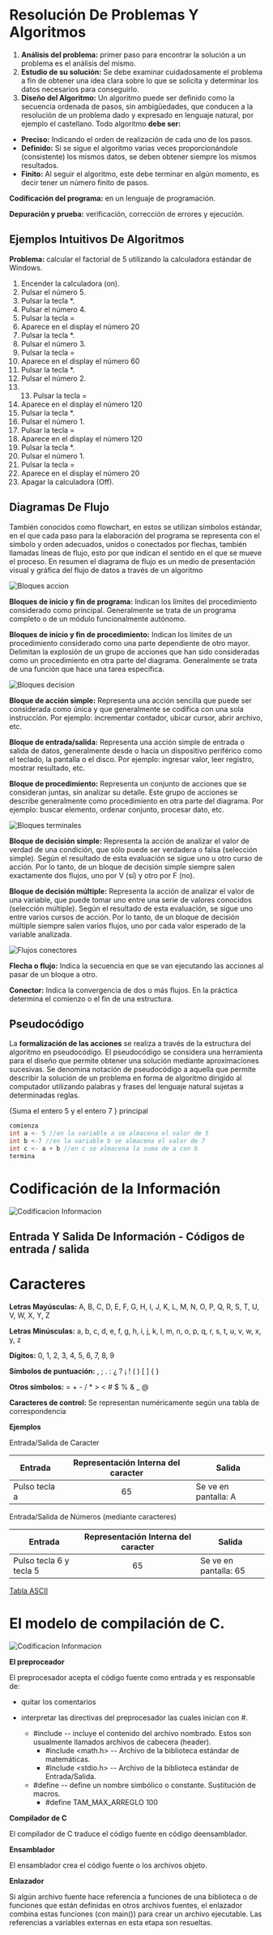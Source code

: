 # Resolución De Problemas Y Algoritmos

1. **Análisis del problema:** primer paso para encontrar la solución a un problema es el análisis del mismo.
2. **Estudio de su solución:** Se debe examinar cuidadosamente el problema a fin de obtener una idea clara
sobre lo que se solicita y determinar los datos necesarios para conseguirlo.
3. **Diseño del Algoritmo:** Un algoritmo puede ser definido como la secuencia ordenada de pasos, sin
ambigüedades, que conducen a la resolución de un problema dado y expresado en lenguaje natural, por
ejemplo el castellano. Todo algoritmo **debe ser:**
- **Preciso:** Indicando el orden de realización de cada uno de los pasos.
- **Definido:** Si se sigue el algoritmo varias veces proporcionándole (consistente) los mismos
datos, se deben obtener siempre los mismos resultados.
- **Finito:** Al seguir el algoritmo, este debe terminar en algún momento, es decir tener un
número finito de pasos.

**Codificación del programa:** en un lenguaje de programación.

**Depuración y prueba:** verificación, corrección de errores y ejecución.

## Ejemplos Intuitivos De Algoritmos

**Problema:** calcular el factorial de 5 utilizando la calculadora estándar de Windows.
1. Encender la calculadora (on).
2. Pulsar el número 5.
3. Pulsar la tecla *.
4. Pulsar el número 4.
5. Pulsar la tecla =
6. Aparece en el display el número 20
7. Pulsar la tecla *.
8. Pulsar el número 3.
9. Pulsar la tecla =
10. Aparece en el display el número 60
11. Pulsar la tecla *.
12. Pulsar el número 2.
13. 13. Pulsar la tecla =
14. Aparece en el display el número 120
15. Pulsar la tecla *.
16. Pulsar el número 1.
17. Pulsar la tecla =
18. Aparece en el display el número 120
19. Pulsar la tecla *.
20. Pulsar el número 1.
21. Pulsar la tecla =
22. Aparece en el display el número 20
23. Apagar la calculadora (Off).

## Diagramas De Flujo

También conocidos como flowchart, en estos se utilizan símbolos estándar, en el que cada paso para la
elaboración del programa se representa con el símbolo y orden adecuados, unidos o conectados por
flechas, también llamadas líneas de flujo, esto por que indican el sentido en el que se mueve el proceso. En
resumen el diagrama de flujo es un medio de presentación visual y gráfica del flujo de datos a través de un
algoritmo

![Bloques accion](https://github.com/eCanayUnsam/Labo-1/blob/main/Imagenes/Bloques_accion.jpg)

**Bloques de inicio y fin de programa:** Indican los límites del procedimiento
considerado como principal. Generalmente se trata de un programa completo o de
un módulo funcionalmente autónomo.

**Bloques de inicio y fin de procedimiento:** Indican los límites de un
procedimiento considerado como una parte dependiente de otro mayor. Delimitan
la explosión de un grupo de acciones que han sido consideradas como un
procedimiento en otra parte del diagrama. Generalmente se trata de una función
que hace una tarea específica. 

![Bloques decision](https://github.com/eCanayUnsam/Labo-1/blob/main/Imagenes/Bloques_decision.jpg)

**Bloque de acción simple:** Representa una acción sencilla que puede ser
considerada como única y que generalmente se codifica con una sola instrucción.
Por ejemplo: incrementar contador, ubicar cursor, abrir archivo, etc.

**Bloque de entrada/salida:** Representa una acción simple de entrada o salida de
datos, generalmente desde o hacia un dispositivo periférico como el teclado, la
pantalla o el disco. Por ejemplo: ingresar valor, leer registro, mostrar resultado, etc.

**Bloque de procedimiento:** Representa un conjunto de acciones que se
consideran juntas, sin analizar su detalle. Este grupo de acciones se describe
generalmente como procedimiento en otra parte del diagrama. Por ejemplo: buscar
elemento, ordenar conjunto, procesar dato, etc. 

![Bloques terminales](https://github.com/eCanayUnsam/Labo-1/blob/main/Imagenes/Bloques_terminales.jpg)

**Bloque de decisión simple:** Representa la acción de analizar el valor de verdad
de una condición, que sólo puede ser verdadera o falsa (selección simple).
Según el resultado de esta evaluación se sigue uno u otro curso de acción. Por lo
tanto, de un bloque de decisión simple siempre salen exactamente dos flujos, uno
por V (sí) y otro por F (no).

**Bloque de decisión múltiple:** Representa la acción de analizar el valor de una
variable, que puede tomar uno entre una serie de valores conocidos (selección
múltiple). Según el resultado de esta evaluación, se sigue uno entre varios cursos
de acción. Por lo tanto, de un bloque de decisión múltiple siempre salen varios
flujos, uno por cada valor esperado de la variable analizada. 

![Flujos conectores](https://github.com/eCanayUnsam/Labo-1/blob/main/Imagenes/Flujos_conectores.jpg)

**Flecha o flujo:** Indica la secuencia en que se van ejecutando las acciones al pasar
de un bloque a otro.

**Conector:** Indica la convergencia de dos o más flujos. En la práctica determina el
comienzo o el fin de una estructura.

## Pseudocódigo

La **formalización de las acciones** se realiza a través de la estructura del algoritmo en pseudocódigo. El
pseudocódigo se considera una herramienta para el diseño que permite obtener una solución mediante
aproximaciones sucesivas. Se denomina notación de pseudocódigo a aquella que permite describir la
solución de un problema en forma de algoritmo dirigido al computador utilizando palabras y frases del
lenguaje natural sujetas a determinadas reglas.


{Suma el entero 5 y el entero 7 }
principal
```cpp
comienza
int a <- 5 //en la variable a se almacena el valor de 5
int b <-7 //en la variable b se almacena el valor de 7
int c <- a + b //en c se almacena la suma de a con b
termina 
```

# Codificación de la Información

![Codificacion Informacion](https://github.com/eCanayUnsam/Labo-1/blob/main/Imagenes/Codificacion_Informacion.jpg)


## Entrada Y Salida De Información - Códigos de entrada / salida

# Caracteres

**Letras Mayúsculas:** A, B, C, D, E, F, G, H, I, J, K, L, M, N, O, P, Q, R, S, T, U, V, W, X, Y, Z

**Letras Minúsculas:** a, b, c, d, e, f, g, h, i, j, k, l, m, n, o, p, q, r, s, t, u, v, w, x, y, z

**Dígitos:** 0, 1, 2, 3, 4, 5, 6, 7, 8, 9

**Símbolos de puntuación:** , ; . : ¿ ? ¡ ! ( ) [ ] { }

**Otros símbolos:** = + - / * > < # $ % & _ @

**Caracteres de control:** Se representan numéricamente según una tabla de correspondencia

**Ejemplos**

Entrada/Salida de Caracter 

| Entrada  | Representación Interna del caracter        |Salida|
| ------------- | :-------------: | -------------| 
| Pulso tecla a   | 65 |Se ve en pantalla: A |

Entrada/Salida de Números (mediante caracteres)

| Entrada  | Representación Interna del caracter        |Salida|
| ------------- | :-------------: | -------------| 
| Pulso tecla 6 y tecla 5| 65 |Se ve en pantalla: 65|

[Tabla ASCII](https://github.com/eCanayUnsam/Labo-1/blob/main/Imagenes/tascii.pdf)

# El modelo de compilación de C.

![Codificacion Informacion](https://github.com/eCanayUnsam/Labo-1/blob/main/Imagenes/Compilador.jpg)

**El preproceador**

El preprocesador acepta el código fuente como entrada y es responsable de:
- quitar los comentarios
- interpretar las directivas del preprocesador las cuales inician con #.

  - #include -- incluye el contenido del archivo nombrado. Estos son usualmente
llamados archivos de cabecera (header).
    - #include <math.h> -- Archivo de la biblioteca estándar de matemáticas.
    - #include <stdio.h> -- Archivo de la biblioteca estándar de Entrada/Salida.
  - #define -- define un nombre simbólico o constante. Sustitución de macros.
    - #define TAM_MAX_ARREGLO 100

**Compilador de C**

El compilador de C traduce el código fuente en código deensamblador.

**Ensamblador**

El ensamblador crea el código fuente o los archivos objeto. 

**Enlazador** 

Si algún archivo fuente hace referencia a funciones de una biblioteca o de funciones que están definidas en otros archivos fuentes, el enlazador combina estas funciones (con main()) para crear un archivo ejecutable. Las referencias a variables externas en esta etapa son resueltas.



